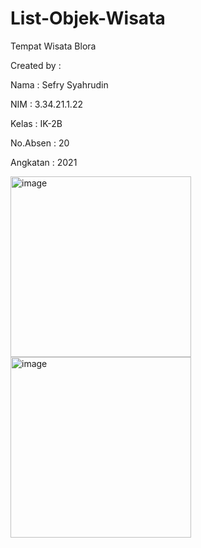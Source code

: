 # List-Objek-Wisata
Tempat Wisata Blora

Created by : 

Nama : Sefry Syahrudin

NIM : 3.34.21.1.22

Kelas : IK-2B

No.Absen : 20

Angkatan : 2021

<img width="289" alt="image" src="https://user-images.githubusercontent.com/109064862/201651906-f0499cf3-5960-4486-bee1-26fc17841316.png">

<img width="289" alt="image" src="https://user-images.githubusercontent.com/109064862/201652027-11db278f-f78c-482b-bd83-dfe30a75dca3.png">
